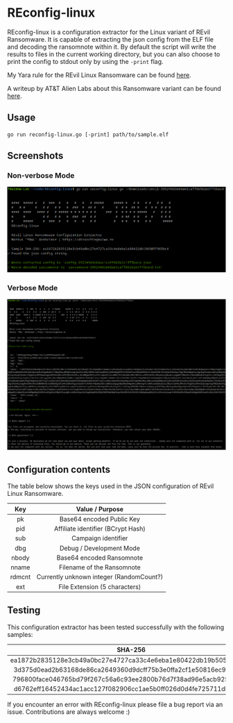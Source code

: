 # REconfig-linux

REconfig-linux is a configuration extractor for the Linux variant of REvil Ransomware. It is capable of extracting the json config from the ELF file and decoding the ransomnote within it. By default the script will write the results to files in the current working directory, but you can also choose to print the config to stdout only by using the `-print` flag.

My Yara rule for the REvil Linux Ransomware can be found [here]().

A writeup by AT&T Alien Labs about this Ransomware variant can be found [here](https://cybersecurity.att.com/blogs/labs-research/revils-new-linux-version).

## Usage

```shell
go run reconfig-linux.go [-print] path/to/sample.elf
```

## Screenshots

### Non-verbose Mode

![Non-verbose Mode](img/screenshot-file.png)

### Verbose Mode

![Verbose Mode](img/screenshot-verbose.png)


## Configuration contents

The table below shows the keys used in the JSON configuration of REvil Linux Ransomware. 

|             Key             |                     Value / Purpose                     |
| :-------------------------: | :-----------------------------------------------------: |
|           pk                |                Base64 encoded Public Key                |
|           pid               |            Affiliate identifier (BCrypt Hash)           |
|           sub               |                  Campaign identifier                    |
|           dbg               |                Debug / Development Mode                 |
|           nbody             |                Base64 encoded Ransomnote                |
|           nname             |                Filename of the Ransomnote               |
|           rdmcnt            |           Currently unknown integer (RandomCount?)      |
|           ext               |              File Extension (5 characters)              |

## Testing

This configuration extractor has been tested successfully with the following samples:

|                             SHA-256                              |                     Sample                    |
| :--------------------------------------------------------------: | :-----------------------------------------------------: |
| ea1872b2835128e3cb49a0bc27e4727ca33c4e6eba1e80422db19b505f965bc4 | [Malshare](https://malshare.com/sample.php?action=detail&hash=395249d3e6dae1caff6b5b2e1f75bacd) |
| 3d375d0ead2b63168de86ca2649360d9dcff75b3e0ffa2cf1e50816ec92b3b7d | [Malshare](https://malshare.com/sample.php?action=detail&hash=96a157e4c0bef22e0cea1299f88d4745) |
| 796800face046765bd79f267c56a6c93ee2800b76d7f38ad96e5acb92599fcd4 | [Malshare](https://malshare.com/sample.php?action=detail&hash=ab3229656f73505a3c53f7d2e95efd0e) |
| d6762eff16452434ac1acc127f082906cc1ae5b0ff026d0d4fe725711db47763 | [Malshare](https://malshare.com/sample.php?action=detail&hash=e199f02ffcf1b1769c8aeb580f627267) |

If you encounter an error with REconfig-linux please file a bug report via an issue. Contributions are always welcome :)
